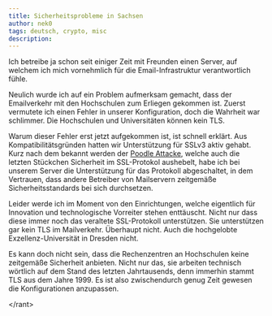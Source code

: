 ```yaml
---
title: Sicherheitsprobleme in Sachsen
author: nek0
tags: deutsch, crypto, misc
description: 
---
```


Ich betreibe ja schon seit einiger Zeit mit Freunden einen Server, auf welchem ich mich vornehmlich für die Email-Infrastruktur verantwortlich fühle.

Neulich wurde ich auf ein Problem aufmerksam gemacht, dass der Emailverkehr mit den Hochschulen zum Erliegen gekommen ist. Zuerst vermutete ich einen Fehler in unserer Konfiguration, doch die Wahrheit war schlimmer. Die Hochschulen und Universitäten können kein TLS.

Warum dieser Fehler erst jetzt aufgekommen ist, ist schnell erklärt. Aus Kompatibilitätsgründen hatten wir Unterstützung für SSLv3 aktiv gehabt. Kurz nach dem bekannt werden der [Poodle Attacke][Poodle], welche auch die letzten Stückchen Sicherheit im SSL-Protokol aushebelt, habe ich bei unserem Server die Unterstützung für das Protokoll abgeschaltet, in dem Vertrauen, dass andere Betreiber von Mailservern zeitgemäße Sicherheitsstandards bei sich durchsetzen.

Leider werde ich im Moment von den Einrichtungen, welche eigentlich für Innovation und technologische Vorreiter stehen enttäuscht. Nicht nur dass diese immer noch das veraltete SSL-Protokoll unterstützen. Sie unterstützen gar kein TLS im Mailverkehr. Überhaupt nicht. Auch die hochgelobte Exzellenz-Universität in Dresden nicht.

Es kann doch nicht sein, dass die Rechenzentren an Hochschulen keine zeitgemäße Sicherheit anbieten. Nicht nur das, sie arbeiten technisch wörtlich auf dem Stand des letzten Jahrtausends, denn immerhin stammt TLS aus dem Jahre 1999. Es ist also zwischendurch genug Zeit gewesen die Konfigurationen anzupassen.

&lt;/rant&gt;

[Poodle]: http://de.wikipedia.org/wiki/Poodle
